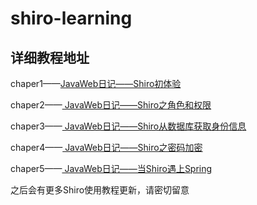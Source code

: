 # shiro-learning

## 详细教程地址
chaper1——[JavaWeb日记——Shiro初体验](http://blog.csdn.net/qq_32198277/article/details/70257444)

chaper2——[ JavaWeb日记——Shiro之角色和权限 ](http://blog.csdn.net/qq_32198277/article/details/70344829)

chaper3——[ JavaWeb日记——Shiro从数据库获取身份信息 ](http://blog.csdn.net/qq_32198277/article/details/70770107)

chaper4——[ JavaWeb日记——Shiro之密码加密  ](http://blog.csdn.net/qq_32198277/article/details/70854769)

chaper5——[ JavaWeb日记——当Shiro遇上Spring  ](http://blog.csdn.net/qq_32198277/article/details/70980668)


之后会有更多Shiro使用教程更新，请密切留意

